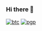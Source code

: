 ### Hi there 👋

[![btc](https://img.shields.io/keybase/btc/tavakoli)](https://www.blockchain.com/btc/payment_request?address=bc1q0vyd6vgjs7yag4c09v0malxmx7hvkdae44vq5x&amount=0.0001)
[![pgp](https://img.shields.io/keybase/pgp/tavakoli)](https://keybase.io/tavakoli/pgp_keys.asc)

<!--
**tavrez/tavrez** is a ✨ _special_ ✨ repository because its `README.md` (this file) appears on your GitHub profile.

Here are some ideas to get you started:

- 🔭 I’m currently working on ...
- 🌱 I’m currently learning ...
- 👯 I’m looking to collaborate on ...
- 🤔 I’m looking for help with ...
- 💬 Ask me about ...
- 📫 How to reach me: ...
- 😄 Pronouns: ...
- ⚡ Fun fact: ...
-->
